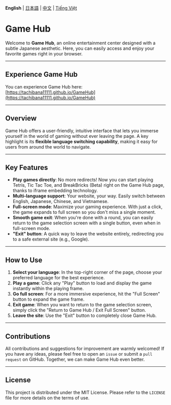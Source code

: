 **English** | [日本語](README.ja.md) | [中文](README.cn.md) | [Tiếng Việt](README.md)

# Game Hub

Welcome to **Game Hub**, an online entertainment center designed with a subtle Japanese aesthetic. Here, you can easily access and enjoy your favorite games right in your browser.

---

## Experience Game Hub

You can experience Game Hub here: [https://tachibana11111.github.io/GameHub](https://tachibana11111.github.io/GameHub)

---

## Overview

Game Hub offers a user-friendly, intuitive interface that lets you immerse yourself in the world of gaming without ever leaving the page. A key highlight is its **flexible language switching capability**, making it easy for users from around the world to navigate.

---

## Key Features

* **Play games directly**: No more redirects! Now you can start playing Tetris, Tic Tac Toe, and BreakBricks (Beta) right on the Game Hub page, thanks to iframe embedding technology.
* **Multi-language support**: Your website, your way. Easily switch between English, Japanese, Chinese, and Vietnamese.
* **Full-screen mode**: Maximize your gaming experience. With just a click, the game expands to full screen so you don't miss a single moment.
* **Smooth game exit**: When you're done with a round, you can easily return to the game selection screen with a single button, even when in full-screen mode.
* **"Exit" button**: A quick way to leave the website entirely, redirecting you to a safe external site (e.g., Google).

---

## How to Use

1.  **Select your language**: In the top-right corner of the page, choose your preferred language for the best experience.
2.  **Play a game**: Click any "Play" button to load and display the game instantly within the playing frame.
3.  **Go full screen**: For a more immersive experience, hit the "Full Screen" button to expand the game frame.
4.  **Exit game**: When you want to return to the game selection screen, simply click the "Return to Game Hub / Exit Full Screen" button.
5.  **Leave the site**: Use the "Exit" button to completely close Game Hub.

---

## Contributions

All contributions and suggestions for improvement are warmly welcomed! If you have any ideas, please feel free to open an `issue` or submit a `pull request` on GitHub. Together, we can make Game Hub even better.

---

## License

This project is distributed under the MIT License. Please refer to the `LICENSE` file for more details on the terms of use.
